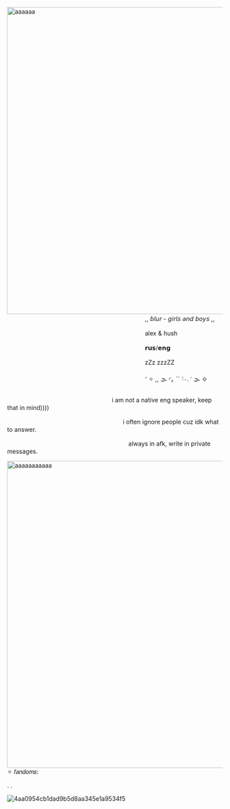 <img width="3056" height="718" alt="аааааа" src="https://github.com/user-attachments/assets/97397462-f200-4872-bde6-4adc4c30c173" />
ㅤㅤㅤㅤㅤㅤㅤㅤㅤㅤㅤㅤㅤㅤㅤㅤㅤㅤㅤㅤㅤㅤㅤㅤㅤ,,   𝘣𝘭𝘶𝘳 - 𝘨𝘪𝘳𝘭𝘴 𝘢𝘯𝘥 𝘣𝘰𝘺𝘴   ,,

ㅤㅤㅤㅤㅤㅤㅤㅤㅤㅤㅤㅤㅤㅤㅤㅤㅤㅤㅤㅤㅤㅤㅤㅤㅤalex & hush

ㅤㅤㅤㅤㅤㅤㅤㅤㅤㅤㅤㅤㅤㅤㅤㅤㅤㅤㅤㅤㅤㅤㅤㅤㅤ𝗿𝘂𝘀/𝗲𝗻𝗴

ㅤㅤㅤㅤㅤㅤㅤㅤㅤㅤㅤㅤㅤㅤㅤㅤㅤㅤㅤㅤㅤㅤㅤㅤㅤzZz zzzZZ

ㅤㅤㅤㅤㅤㅤㅤㅤㅤㅤㅤㅤㅤㅤㅤㅤㅤㅤㅤㅤㅤㅤㅤㅤㅤ٬  ✧ ,,   🌫  ◜｡ ``    𓍱۰.   ་  🌫  ✧

ㅤㅤㅤㅤㅤㅤㅤㅤㅤㅤㅤㅤㅤㅤㅤㅤㅤㅤㅤi am not a native eng speaker, keep that in mind))))

ㅤㅤㅤㅤㅤㅤㅤㅤㅤㅤㅤㅤㅤㅤㅤㅤㅤㅤㅤㅤㅤi often ignore people cuz idk what to answer.

ㅤㅤㅤㅤㅤㅤㅤㅤㅤㅤㅤㅤㅤㅤㅤㅤㅤㅤㅤㅤㅤㅤalways in afk, write in private messages.

<img width="3056" height="718" alt="ааааааааааа" src="https://github.com/user-attachments/assets/f9c33bdf-fc8d-4e23-a072-eebef9ce5f51" />
✧ 𝑓𝑎𝑛𝑑𝑜𝑚𝑠: 

. 
.

![4aa0954cb1dad9b5d8aa345e1a9534f5](https://github.com/user-attachments/assets/17bd594a-fcc8-4e38-9972-728f1f6511d4)
